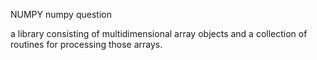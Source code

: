  NUMPY
 numpy question

a library consisting of multidimensional array objects and a collection of routines for processing those arrays.
